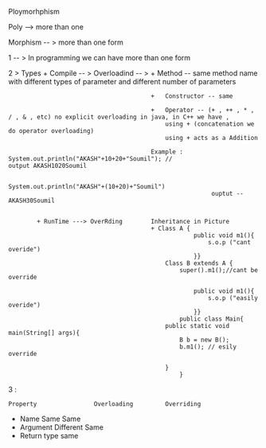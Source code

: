Ploymorhphism

Poly --> more than one

Morphism -- > more than one form

1 -- > In programming we can have more than one form

2 > Types + Compile -- > Overloadind -- > + Method -- same method name with different types of parameter and different number of parameters

                                            +   Constructor -- same

                                            +   Operator -- (+ , ++ , * , / , & , etc) no explicit overloading in java, in C++ we have ,
                                                using + (concatenation we do operator overloading)
                                                using + acts as a Addition

                                            Example :         System.out.println("AKASH"+10+20+"Soumil"); //                       output AKASH1020Soumil

                                                             System.out.println("AKASH"+(10+20)+"Soumil")
                                                             ouptut -- AKASH30Soumil


            + RunTime ---> OverRding        Inheritance in Picture
                                            + Class A {
                                                        public void m1(){
                                                            s.o.p ("cant overide")
                                                        }}
                                                Class B extends A {
                                                    super().m1();//cant be override

                                                        public void m1(){
                                                            s.o.p ("easily overide")
                                                        }}
                                                    public class Main{
                                                public static void main(String[] args){
                                                    B b = new B();
                                                    b.m1(); // esily override

                                                }
                                                    }


3 :     

    Property                Overloading         Overriding

+   Name                    Same                Same
+   Argument                Different           Same
+   Return type             same
